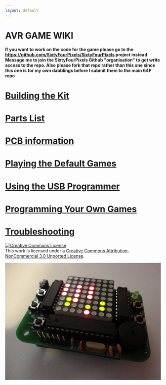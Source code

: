 ```yaml
---
layout: default
---
```

# AVR GAME WIKI
**If you want to work on the code for the game please go to the https://github.com/SixtyFourPixels/SixtyFourPixels project instead. Message me to join the SixtyFourPixels Github "organisation" to get write access to the repo. Also please fork that repo rather than this one since this one is for my own dabblings before I submit them to the main 64P repo**
# [Building the Kit](build.html)
# [Parts List](kit.html)
# [PCB information](hardware.html)
# [Playing the Default Games](games.html)
# [Using the USB Programmer](update.html)
# [Programming Your Own Games](programming.html)
# [Troubleshooting](troubleshoot.html)

<a rel="license" href="http://creativecommons.org/licenses/by-nc/3.0/deed.en_US"><img alt="Creative Commons License" style="border-width:0" src="http://i.creativecommons.org/l/by-nc/3.0/88x31.png" /></a><br />This work is licensed under a <a rel="license" href="http://creativecommons.org/licenses/by-nc/3.0/deed.en_US">Creative Commons Attribution-NonCommercial 3.0 Unported License</a>.

<img src="img/DSC01432.JPG">